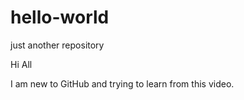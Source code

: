 # hello-world
just another repository

Hi All

I am new to GitHub and trying to learn from this video.

